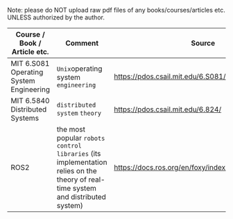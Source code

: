 Note: please do NOT upload raw pdf files of any books/courses/articles etc. UNLESS authorized by the author.

| Course / Book / Article etc. | Comment | Source |
|------------|------------|------------|
| MIT 6.S081 Operating System Engineering | `Unix`operating system `engineering` | https://pdos.csail.mit.edu/6.S081/2021/schedule.html |
| MIT 6.5840 Distributed Systems | `distributed system` `theory` | https://pdos.csail.mit.edu/6.824/ |
| ROS2 | the most popular `robots control libraries` (its implementation relies on the theory of real-time system and distributed system) | https://docs.ros.org/en/foxy/index.html |